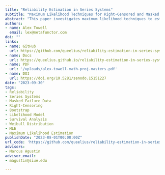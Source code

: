 ```yaml
---
title: "Reliability Estimation in Series Systems"
subtitle: "Maximum Likelihood Techniques for Right-Censored and Masked Failure Data"
abstract: "This paper investigates maximum likelihood techniques to estimate component reliability from masked failure data in series systems. A likelihood model accounts for right-censoring and candidate sets indicative of masked failure causes. Extensive simulation studies assess the accuracy and precision of maximum likelihood estimates under varying sample size, masking probability, and right-censoring time for components with Weibull lifetimes. The studies specifically examine the accuracy and precision of estimates, along with the coverage probability and width of BCa confidence intervals. Despite significant masking and censoring, the maximum likelihood estimator demonstrates good overall performance. The bootstrap yields correctly specified confidence intervals even for small sample sizes. Together, the modeling framework and simulation studies provide rigorous validation of statistical learning from masked reliability data."
authors:
- name: Alex Towell
  email: lex@metafunctor.com
doi: ""
links:
- name: GitHub
  url: https://github.com/queelius/reliability-estimation-in-series-systems
- name: Docs
  url: https://queelius.github.io/reliability-estimation-in-series-systems
- name: PDF
  url: '/uploads/alex-towell-math-proj-masters.pdf'
- name: DOI
  url: https://doi.org/10.5281/zenodo.15151227
date: "2023-09-30"
tags:
- Reliability
- Series Systems
- Masked Failure Data
- Right-Censoring
- Bootstrap
- Likelihood Model
- Survival Analysis
- Weibull Distribution
- MLE
- Maximum Likelihood Estimation
publishDate: "2023-08-01T00:00:00Z"
url_code: 'https://github.com/queelius/reliability-estimation-in-series-systems'
advisors:
- Marcus Agustin
advisor_email:
- magustin@siue.edu

---
```




